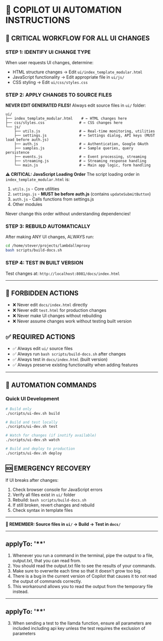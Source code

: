 # 🤖 COPILOT UI AUTOMATION INSTRUCTIONS

## 🎯 CRITICAL WORKFLOW FOR ALL UI CHANGES

### STEP 1: IDENTIFY UI CHANGE TYPE
When user requests UI changes, determine:
- HTML structure changes → Edit `ui/index_template_modular.html`
- JavaScript functionality → Edit appropriate file in `ui/js/`
- CSS styling → Edit `ui/css/styles.css`

### STEP 2: APPLY CHANGES TO SOURCE FILES
**NEVER EDIT GENERATED FILES!** Always edit source files in `ui/` folder:

```
ui/
├── index_template_modular.html    # ← HTML changes here
├── css/styles.css                # ← CSS changes here  
└── js/
    ├── utils.js                  # ← Real-time monitoring, utilities
    ├── settings.js               # ← Settings dialog, API keys (MUST load before auth.js)
    ├── auth.js                   # ← Authentication, Google OAuth
    ├── samples.js                # ← Sample queries, query persistence
    ├── events.js                 # ← Event processing, streaming
    ├── streaming.js              # ← Streaming response handling
    └── main.js                   # ← Main app logic, form handling
```

**⚠️ CRITICAL: JavaScript Loading Order**
The script loading order in `index_template_modular.html` is:
1. `utils.js` - Core utilities
2. `settings.js` - **MUST be before auth.js** (contains `updateSubmitButton`)
3. `auth.js` - Calls functions from settings.js
4. Other modules

Never change this order without understanding dependencies!

### STEP 3: REBUILD AUTOMATICALLY
After making ANY UI changes, ALWAYS run:
```bash
cd /home/stever/projects/lambdallmproxy
bash scripts/build-docs.sh
```

### STEP 4: TEST IN BUILT VERSION
Test changes at: `http://localhost:8081/docs/index.html`

---

## 🚫 FORBIDDEN ACTIONS
- ❌ Never edit `docs/index.html` directly
- ❌ Never edit `test.html` for production changes  
- ❌ Never make UI changes without rebuilding
- ❌ Never assume changes work without testing built version

## ✅ REQUIRED ACTIONS  
- ✅ Always edit `ui/` source files
- ✅ Always run `bash scripts/build-docs.sh` after changes
- ✅ Always test in `docs/index.html` (built version)
- ✅ Always preserve existing functionality when adding features

---

## 🔄 AUTOMATION COMMANDS

### Quick UI Development
```bash
# Build only
./scripts/ui-dev.sh build

# Build and test locally  
./scripts/ui-dev.sh test

# Watch for changes (if inotify available)
./scripts/ui-dev.sh watch

# Build and deploy to production
./scripts/ui-dev.sh deploy
```



## 🆘 EMERGENCY RECOVERY
If UI breaks after changes:
1. Check browser console for JavaScript errors
2. Verify all files exist in `ui/` folder
3. Rebuild: `bash scripts/build-docs.sh`
4. If still broken, revert changes and rebuild
5. Check syntax in template files

---

**🎯 REMEMBER: Source files in `ui/` → Build → Test in `docs/`**

---
applyTo: '**'
---

1. Whenever you run a command in the terminal, pipe the output to a file, output.txt, that you can read from.
2. You should read the output.txt file to see the results of your commands.
3. Make sure to overwrite each time so that it doesn't grow too big.
4. There is a bug in the current version of Copilot that causes it to not read the output of commands correctly.
5. This workaround allows you to read the output from the temporary file instead.

---
applyTo: '**'
---


3. When sending a test to the llamda function, ensure all parameters are included including api key unless the test requires the exclusion of parameters 